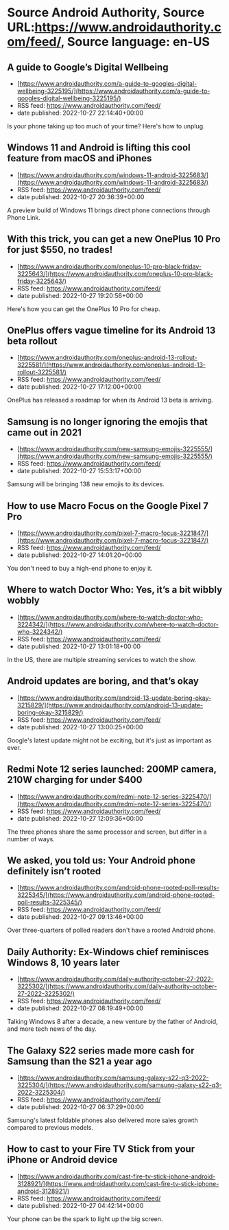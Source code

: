 # Source Android Authority, Source URL:https://www.androidauthority.com/feed/, Source language: en-US

## A guide to Google’s Digital Wellbeing
 - [https://www.androidauthority.com/a-guide-to-googles-digital-wellbeing-3225195/](https://www.androidauthority.com/a-guide-to-googles-digital-wellbeing-3225195/)
 - RSS feed: https://www.androidauthority.com/feed/
 - date published: 2022-10-27 22:14:40+00:00

Is your phone taking up too much of your time? Here's how to unplug.

## Windows 11 and Android is lifting this cool feature from macOS and iPhones
 - [https://www.androidauthority.com/windows-11-android-3225683/](https://www.androidauthority.com/windows-11-android-3225683/)
 - RSS feed: https://www.androidauthority.com/feed/
 - date published: 2022-10-27 20:36:39+00:00

A preview build of Windows 11 brings direct phone connections through Phone Link.

## With this trick, you can get a new OnePlus 10 Pro for just $550, no trades!
 - [https://www.androidauthority.com/oneplus-10-pro-black-friday-3225643/](https://www.androidauthority.com/oneplus-10-pro-black-friday-3225643/)
 - RSS feed: https://www.androidauthority.com/feed/
 - date published: 2022-10-27 19:20:56+00:00

Here's how you can get the OnePlus 10 Pro for cheap.

## OnePlus offers vague timeline for its Android 13 beta rollout
 - [https://www.androidauthority.com/oneplus-android-13-rollout-3225581/](https://www.androidauthority.com/oneplus-android-13-rollout-3225581/)
 - RSS feed: https://www.androidauthority.com/feed/
 - date published: 2022-10-27 17:12:00+00:00

OnePlus has released a roadmap for when its Android 13 beta is arriving.

## Samsung is no longer ignoring the emojis that came out in 2021
 - [https://www.androidauthority.com/new-samsung-emojis-3225555/](https://www.androidauthority.com/new-samsung-emojis-3225555/)
 - RSS feed: https://www.androidauthority.com/feed/
 - date published: 2022-10-27 15:53:17+00:00

Samsung will be bringing 138 new emojis to its devices.

## How to use Macro Focus on the Google Pixel 7 Pro
 - [https://www.androidauthority.com/pixel-7-macro-focus-3221847/](https://www.androidauthority.com/pixel-7-macro-focus-3221847/)
 - RSS feed: https://www.androidauthority.com/feed/
 - date published: 2022-10-27 14:01:20+00:00

You don't need to buy a high-end phone to enjoy it.

## Where to watch Doctor Who: Yes, it’s a bit wibbly wobbly
 - [https://www.androidauthority.com/where-to-watch-doctor-who-3224342/](https://www.androidauthority.com/where-to-watch-doctor-who-3224342/)
 - RSS feed: https://www.androidauthority.com/feed/
 - date published: 2022-10-27 13:01:18+00:00

In the US, there are multiple streaming services to watch the show.

## Android updates are boring, and that’s okay
 - [https://www.androidauthority.com/android-13-update-boring-okay-3215829/](https://www.androidauthority.com/android-13-update-boring-okay-3215829/)
 - RSS feed: https://www.androidauthority.com/feed/
 - date published: 2022-10-27 13:00:25+00:00

Google's latest update might not be exciting, but it's just as important as ever.

## Redmi Note 12 series launched: 200MP camera, 210W charging for under $400
 - [https://www.androidauthority.com/redmi-note-12-series-3225470/](https://www.androidauthority.com/redmi-note-12-series-3225470/)
 - RSS feed: https://www.androidauthority.com/feed/
 - date published: 2022-10-27 12:09:36+00:00

The three phones share the same processor and screen, but differ in a number of ways.

## We asked, you told us: Your Android phone definitely isn’t rooted
 - [https://www.androidauthority.com/android-phone-rooted-poll-results-3225345/](https://www.androidauthority.com/android-phone-rooted-poll-results-3225345/)
 - RSS feed: https://www.androidauthority.com/feed/
 - date published: 2022-10-27 09:13:46+00:00

Over three-quarters of polled readers don't have a rooted Android phone.

## Daily Authority: Ex-Windows chief reminisces Windows 8, 10 years later
 - [https://www.androidauthority.com/daily-authority-october-27-2022-3225302/](https://www.androidauthority.com/daily-authority-october-27-2022-3225302/)
 - RSS feed: https://www.androidauthority.com/feed/
 - date published: 2022-10-27 08:19:49+00:00

Talking Windows 8 after a decade, a new venture by the father of Android, and more tech news of the day.

## The Galaxy S22 series made more cash for Samsung than the S21 a year ago
 - [https://www.androidauthority.com/samsung-galaxy-s22-q3-2022-3225304/](https://www.androidauthority.com/samsung-galaxy-s22-q3-2022-3225304/)
 - RSS feed: https://www.androidauthority.com/feed/
 - date published: 2022-10-27 06:37:29+00:00

Samsung's latest foldable phones also delivered more sales growth compared to previous models.

## How to cast to your Fire TV Stick from your iPhone or Android device
 - [https://www.androidauthority.com/cast-fire-tv-stick-iphone-android-3128921/](https://www.androidauthority.com/cast-fire-tv-stick-iphone-android-3128921/)
 - RSS feed: https://www.androidauthority.com/feed/
 - date published: 2022-10-27 04:42:14+00:00

Your phone can be the spark to light up the big screen.
